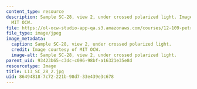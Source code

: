 ```yaml
---
content_type: resource
description: Sample SC-28, view 2, under crossed polarized light. Image courtesy of
  MIT OCW.
file: https://ol-ocw-studio-app-qa.s3.amazonaws.com/courses/12-109-petrology-fall-2005/864948187c72221b98d733e439e3c678_L13_SC_28_2.jpg
file_type: image/jpeg
image_metadata:
  caption: Sample SC-28, view 2, under crossed polarized light.
  credit: Image courtesy of MIT OCW.
  image-alt: Sample SC-28, view 2, under crossed polarized light.
parent_uid: 93423b65-c3dc-c096-98bf-a16321e35e8d
resourcetype: Image
title: L13_SC_28_2.jpg
uid: 86494818-7c72-221b-98d7-33e439e3c678
---
```

